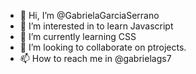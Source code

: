 - 👋 Hi, I’m @GabrielaGarciaSerrano
- 👀 I’m interested in to learn Javascript
- 🌱 I’m currently learning CSS
- 💞️ I’m looking to collaborate on ptrojects.
- 📫 How to reach me in @gabrielags7

<!---
GabrielaGarciaSerrano/GabrielaGarciaSerrano is a ✨ special ✨ repository because its `README.md` (this file) appears on your GitHub profile.
You can click the Preview link to take a look at your changes.
--->
